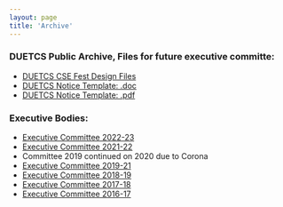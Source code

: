 ```yaml
---
layout: page
title: 'Archive'
---
```


### DUETCS Public Archive, Files for future executive committe:
- [DUETCS CSE Fest Design Files](https://drive.google.com/drive/folders/10sSSe_yZ30Cw5KXfG7-yyntCNrKfYBLI?usp=sharing)
- [DUETCS Notice Template: .doc](https://docs.google.com/document/d/1z4OiNqHZ7yYGKaTghCpNFmcokK_8kYx7/edit?usp=sharing&ouid=102631987328778928506&rtpof=true&sd=true)   
- [DUETCS Notice Template: .pdf](https://drive.google.com/file/d/1_CY75SmQBuxdkrmg7lRhrTobsOOGMcAq/view?usp=sharing)   

### Executive Bodies:
- <a href="https://drive.google.com/file/d/15InUXvUQaKGL6MKdZhjAPzvLoVrfvi68/view?usp=sharing" target="_blank">Executive Committee 2022-23</a>
- <a href="https://drive.google.com/file/d/1sJz60PenY5rAfU5ki993zLudpBOOI8Ei/view?usp=sharing" target="_blank">Executive Committee 2021-22</a>
- Committee 2019 continued on 2020 due to Corona
- <a href="https://drive.google.com/file/d/14bQzDd_7UeeA7cZEVQ4kBl-jz4L8ItnL/view?usp=sharing">Executive Committee 2019-21</a>
- <a href="https://drive.google.com/file/d/1qjKewfqmUBwGdQ73ImxHPyUyGRBWfwNY/view?usp=sharing" target="_blank">Executive Committee 2018-19</a>
- <a href="https://drive.google.com/file/d/1Ewt7SAXTMa4a4jJClGZKtZFvEkRw5gz-/view?usp=sharing" target="_blank">Executive Committee 2017-18</a>
- <a href="https://drive.google.com/file/d/1X3gW_dLA1Oz4CPKKIjtjWwC5P8uglEop/view?usp=sharing" target="_blank">Executive Committee 2016-17</a>